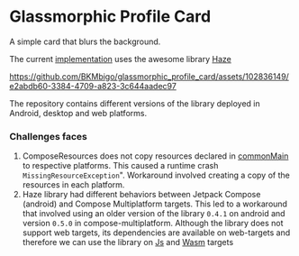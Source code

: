 # Glassmorphic Profile Card
A simple card that blurs the background.

The current [implementation](common/src/commonMain/kotlin/com/github/bkmbigo/glassmorphicprofilecard/common/presentation/screens/HazeProfileScreen.kt) uses the awesome library [Haze](https://chrisbanes.github.io/haze/)

https://github.com/BKMbigo/glassmorphic_profile_card/assets/102836149/e2abdb60-3384-4709-a823-3c644aadec97

The repository contains different versions of the library deployed in Android, desktop and web platforms.

### Challenges faces
1. ComposeResources does not copy resources declared in [commonMain](common/src/commonMain/composeResources) to respective platforms. This caused a runtime crash `MissingResourceException`". Workaround involved creating a copy of the resources in each platform.
2. Haze library had different behaviors between Jetpack Compose (android) and Compose Multiplatform targets. This led to a workaround that involved using an older version of the library `0.4.1` on android and version `0.5.0` in compose-multiplatform. Although the library does not support web targets, its dependencies are available on web-targets and therefore we can use the library on [Js](common/src/jsMain/kotlin/com/github/bkmbigo/glassmorphicprofilecard/common/presentation/utils) and [Wasm](common/src/wasmJsMain/kotlin/com/github/bkmbigo/glassmorphicprofilecard/common/presentation/utils) targets 
